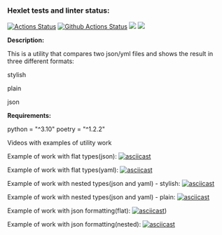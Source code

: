 ### Hexlet tests and linter status:
[![Actions Status](https://github.com/CyberWarrior91/python-project-50/workflows/hexlet-check/badge.svg)](https://github.com/CyberWarrior91/python-project-50/actions)
[![Github Actions Status](https://github.com/hexlet-boilerplates/python-package/workflows/Python%20CI/badge.svg)](https://github.com/hexlet-boilerplates/python-package/actions)
<a href="https://codeclimate.com/github/CyberWarrior91/python-project-50/maintainability"><img src="https://api.codeclimate.com/v1/badges/f25c5926e3d066408ca5/maintainability" /></a>
<a href="https://codeclimate.com/github/CyberWarrior91/python-project-50/test_coverage"><img src="https://api.codeclimate.com/v1/badges/f25c5926e3d066408ca5/test_coverage" /></a>


**Description:**

This is a utility that compares two json/yml files and shows the result in three different formats:

stylish

plain

json

**Requirements:**

python = "^3.10"
poetry = "^1.2.2"

Videos with examples of utility work

Example of work with flat types(json):
[![asciicast](https://asciinema.org/a/83Bbna2wl4CtDFJ4V0wXYgRKc.svg)](https://asciinema.org/a/83Bbna2wl4CtDFJ4V0wXYgRKc)

Example of work with flat types(yaml):
[![asciicast](https://asciinema.org/a/o8yfd7xp0qdiJJeLkeiNGV4PN.svg)](https://asciinema.org/a/o8yfd7xp0qdiJJeLkeiNGV4PN)

Example of work with nested types(json and yaml) - stylish:
[![asciicast](https://asciinema.org/a/p136ldfRFM91yUXjpMBhhVQbI.svg)](https://asciinema.org/a/p136ldfRFM91yUXjpMBhhVQbI)

Example of work with nested types(json and yaml) - plain:
[![asciicast](https://asciinema.org/a/X1b4Ea1hWaO92L6OjAGxbfHQk.svg)](https://asciinema.org/a/X1b4Ea1hWaO92L6OjAGxbfHQk)

Example of work with json formatting(flat):
[![asciicast](https://asciinema.org/a/J5QwtoZ9RMlblbYfKzBRP9HlM.svg)](https://asciinema.org/a/Di6SE85kZ5071dzhjlAgLV31r))

Example of work with json formatting(nested):
[![asciicast](https://asciinema.org/a/J5QwtoZ9RMlblbYfKzBRP9HlM.svg)](https://asciinema.org/a/ahIHEantLkWmqqrAcZYOox5sg)

